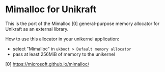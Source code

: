 Mimalloc for Unikraft
=====================

This is the port of the Mimalloc [0] general-purpose memory allocator for
Unikraft as an external library.

How to use this allocator in your unikernel application:

- select "Mimalloc" in `ukboot > Default memory allocator`
- pass at least 256MiB of memory to the unikernel

[0] https://microsoft.github.io/mimalloc/
